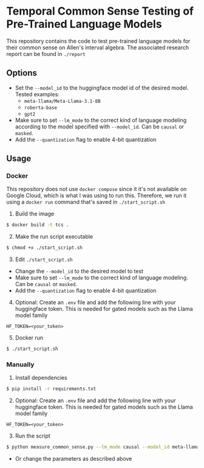 # Temporal Common Sense Testing of Pre-Trained Language Models
This repository contains the code to test pre-trained language models for their common sense on Allen's interval algebra.
The associated research report can be found in `./report`

## Options
* Set the `--model_id` to the huggingface model id of the desired model. Tested examples:
  * `meta-llama/Meta-Llama-3.1-8B`
  * `roberta-base`
  * `gpt2`
* Make sure to set `--lm_mode` to the correct kind of language modeling according to the model specified with `--model_id`. Can be `causal` or `masked`.
* Add the `--quantization` flag to enable 4-bit quantization

## Usage
### Docker
This repository does not use `docker compose` since it it's not available on Google Cloud, which is what I was using to run this. Therefore, we run it using a `docker run` command that's saved in `./start_script.sh`
1. Build the image
  ```sh
  $ docker build -t tcs .
  ```
2. Make the run script executable
  ```sh
  $ chmod +x ./start_script.sh
  ```
3. Edit `./start_script.sh`
  * Change the `--model_id` to the desired model to test
  * Make sure to set `--lm_mode` to the correct kind of language modeling. Can be `causal` or `masked`.
  * Add the `--quantization` flag to enable 4-bit quantization
4. Optional: Create an `.env` file and add the following line with your huggingface token. This is needed for gated models such as the Llama model family
  ```
  HF_TOKEN=<your_token>
  ```
5. Docker run
  ```sh
  $ ./start_script.sh
  ```

### Manually
1. Install dependencies
  ```sh
  $ pip install -r requirements.txt
  ```
2. Optional: Create an `.env` file and add the following line with your huggingface token. This is needed for gated models such as the Llama model family
  ```
  HF_TOKEN=<your_token>
  ```
3. Run the script
  ```sh
  $ python measure_common_sense.py --lm_mode causal --model_id meta-llama/Meta-Llama-3.1-8B
  ```
  * Or change the parameters as described above
